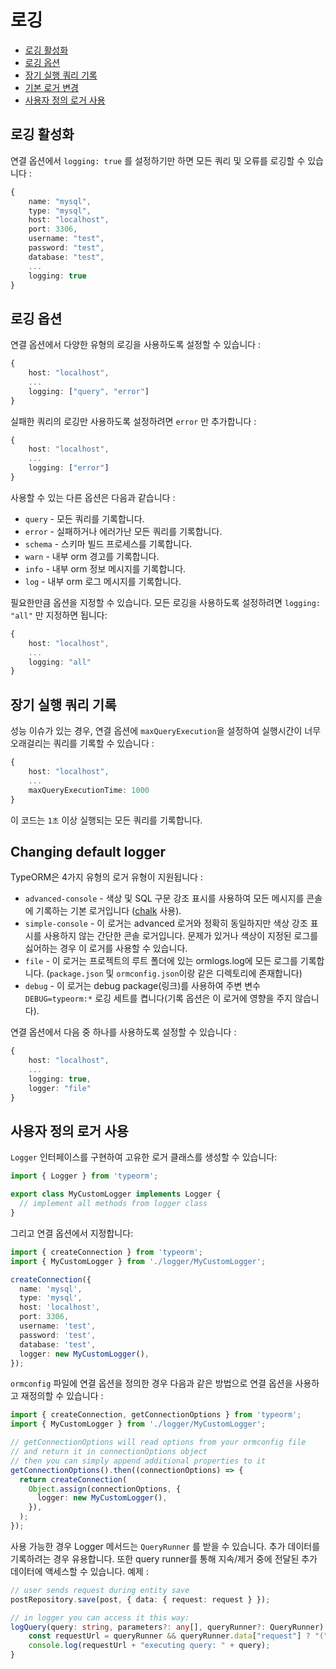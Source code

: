 # 로깅

- [로깅 활성화](#로깅-활성화)
- [로깅 옵션](#로깅-옵션)
- [장기 실행 쿼리 기록](#장기-실행-쿼리-기록)
- [기본 로거 변경](#기본-로거-변경)
- [사용자 정의 로거 사용](#사용자-정의-로거-사용)

## 로깅 활성화

연결 옵션에서 `logging: true` 를 설정하기만 하면 모든 쿼리 및 오류를 로깅할 수 있습니다 :

```typescript
{
    name: "mysql",
    type: "mysql",
    host: "localhost",
    port: 3306,
    username: "test",
    password: "test",
    database: "test",
    ...
    logging: true
}
```

## 로깅 옵션

연결 옵션에서 다양한 유형의 로깅을 사용하도록 설정할 수 있습니다 :

```typescript
{
    host: "localhost",
    ...
    logging: ["query", "error"]
}
```

실패한 쿼리의 로깅만 사용하도록 설정하려면 `error` 만 추가합니다 :

```typescript
{
    host: "localhost",
    ...
    logging: ["error"]
}
```

사용할 수 있는 다른 옵션은 다음과 같습니다 :

- `query` - 모든 쿼리를 기록합니다.
- `error` - 실패하거나 에러가난 모든 쿼리를 기록합니다.
- `schema` - 스키마 빌드 프로세스를 기록합니다.
- `warn` - 내부 orm 경고를 기록합니다.
- `info` - 내부 orm 정보 메시지를 기록합니다.
- `log` - 내부 orm 로그 메시지를 기록합니다.

필요한만큼 옵션을 지정할 수 있습니다. 모든 로깅을 사용하도록 설정하려면 `logging: "all"` 만 지정하면 됩니다:

```typescript
{
    host: "localhost",
    ...
    logging: "all"
}
```

## 장기 실행 쿼리 기록

성능 이슈가 있는 경우, 연결 옵션에 `maxQueryExecution`을 설정하여 실행시간이 너무 오래걸리는 쿼리를 기록할 수 있습니다 :

```typescript
{
    host: "localhost",
    ...
    maxQueryExecutionTime: 1000
}
```

이 코드는 `1초` 이상 실행되는 모든 쿼리를 기록합니다.

## Changing default logger

TypeORM은 4가지 유형의 로거 유형이 지원됩니다 :

- `advanced-console` - 색상 및 SQL 구문 강조 표시를 사용하여 모든 메시지를 콘솔에 기록하는 기본 로거입니다 ([chalk](https://github.com/chalk/chalk) 사용).
- `simple-console` - 이 로거는 advanced 로거와 정확히 동일하지만 색상 강조 표시를 사용하지 않는 간단한 콘솔 로거입니다.
  문제가 있거나 색상이 지정된 로그를 싫어하는 경우 이 로거를 사용할 수 있습니다.
- `file` - 이 로거는 프로젝트의 루트 폴더에 있는 ormlogs.log에 모든 로그를 기록합니다. (`package.json` 및 `ormconfig.json`이랑 같은 디렉토리에 존재합니다)
- `debug` - 이 로거는 debug package(링크)를 사용하여 주변 변수 `DEBUG=typeorm:*` 로깅 세트를 켭니다(기록 옵션은 이 로거에 영향을 주지 않습니다).

연결 옵션에서 다음 중 하나를 사용하도록 설정할 수 있습니다 :

```typescript
{
    host: "localhost",
    ...
    logging: true,
    logger: "file"
}
```

## 사용자 정의 로거 사용

`Logger` 인터페이스를 구현하여 고유한 로거 클래스를 생성할 수 있습니다:

```typescript
import { Logger } from 'typeorm';

export class MyCustomLogger implements Logger {
  // implement all methods from logger class
}
```

그리고 연결 옵션에서 지정합니다:

```typescript
import { createConnection } from 'typeorm';
import { MyCustomLogger } from './logger/MyCustomLogger';

createConnection({
  name: 'mysql',
  type: 'mysql',
  host: 'localhost',
  port: 3306,
  username: 'test',
  password: 'test',
  database: 'test',
  logger: new MyCustomLogger(),
});
```

`ormconfig` 파일에 연결 옵션을 정의한 경우 다음과 같은 방법으로 연결 옵션을 사용하고 재정의할 수 있습니다 :

```typescript
import { createConnection, getConnectionOptions } from 'typeorm';
import { MyCustomLogger } from './logger/MyCustomLogger';

// getConnectionOptions will read options from your ormconfig file
// and return it in connectionOptions object
// then you can simply append additional properties to it
getConnectionOptions().then((connectionOptions) => {
  return createConnection(
    Object.assign(connectionOptions, {
      logger: new MyCustomLogger(),
    }),
  );
});
```

사용 가능한 경우 Logger 메서드는 `QueryRunner` 를 받을 수 있습니다. 추가 데이터를 기록하려는 경우 유용합니다.
또한 query runner를 통해 지속/제거 중에 전달된 추가 데이터에 액세스할 수 있습니다. 예제 :

```typescript
// user sends request during entity save
postRepository.save(post, { data: { request: request } });

// in logger you can access it this way:
logQuery(query: string, parameters?: any[], queryRunner?: QueryRunner) {
    const requestUrl = queryRunner && queryRunner.data["request"] ? "(" + queryRunner.data["request"].url + ") " : "";
    console.log(requestUrl + "executing query: " + query);
}
```
